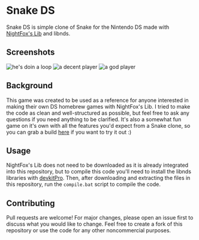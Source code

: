 # Snake DS

Snake DS is simple clone of Snake for the Nintendo DS made with [NightFox's Lib](https://gbatemp.net/threads/nightfoxs-lib-for-libnds-nflib-ds-entry-coding-library.280385/) and libnds.

## Screenshots

![he's doin a loop](https://gbatemp.net/attachments/loop-gif.199759/?temp_hash=669ae2d2a889e9c698a477077ac6219a) ![a decent player](https://gbatemp.net/attachments/gif-gif.199788/)
 ![a god player](https://gbatemp.net/attachments/gif-gif.199787/)

## Background
This game was created to be used as a reference for anyone interested in making their own DS homebrew games with NightFox's Lib. I tried to make the code as clean and well-structured as possible, but feel free to ask any questions if you need anything to be clarified. It's also a somewhat fun game on it's own with all the features you'd expect from a Snake clone, so you can grab a build [here](https://github.com/PolyMarsDev/Snake-DS/releases/) if you want to try it out :)

## Usage

NightFox's Lib does not need to be downloaded as it is already integrated into this repository, but to compile this code you'll need to install the libnds libraries with [devkitPro](https://devkitpro.org/wiki/Getting_Started). Then, after downloading and extracting the files in this repository, run the ``compile.bat`` script to compile the code.

## Contributing
Pull requests are welcome! For major changes, please open an issue first to discuss what you would like to change. Feel free to create a fork of this repository or use the code for any other noncommercial purposes.
